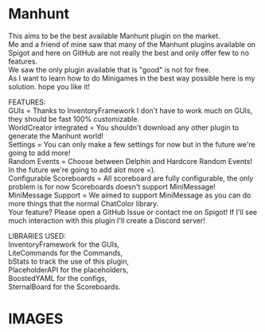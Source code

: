 # Manhunt   

This aims to be the best available Manhunt plugin on the market.<br>
Me and a friend of mine saw that many of the Manhunt plugins available on Spigot and here on GitHub are not really the best and only offer few to no features.<br>
We saw the only plugin available that is "good" is not for free.<br>
As I want to learn how to do Minigames in the best way possible here is my solution. hope you like it!

FEATURES:<br>
  GUIs = Thanks to InventoryFramework I don't have to work much on GUIs, they should be fast 100% customizable.<br>
  WorldCreator integrated = You shouldn't download any other plugin to generate the Manhunt world!<br>
  Settings = You can only make a few settings for now but in the future we're going to add more!<br>
  Random Events = Choose between Delphin and Hardcore Random Events! In the future we're going to add alot more =).<br>
  Configurable Scoreboards = All scoreboard are fully configurable, the only problem is for now Scoreboards doesn't support MiniMessage!<br>
  MiniMessage Support = We aimed to support MiniMessage as you can do more things that the normal ChatColor library.<br>
  Your feature? Please open a GitHub Issue or contact me on Spigot! If I'll see much interaction with this plugin I'll create a Discord server!
  
LIBRARIES USED:<br>
  InventoryFramework for the GUIs,<br>
  LiteCommands for the Commands,<br>
  bStats to track the use of this plugin,<br>
  PlaceholderAPI for the placeholders,<br>
  BoostedYAML for the configs,<br>
  SternalBoard for the Scoreboards.
  
<h1>IMAGES</h1>
